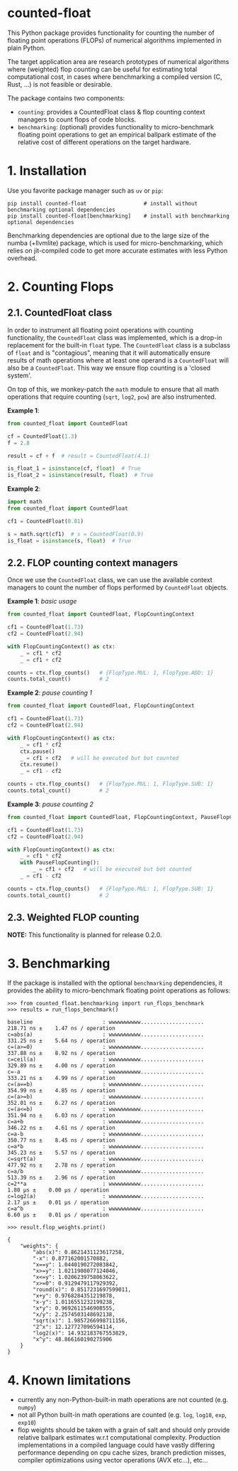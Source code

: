 # counted-float

This Python package provides functionality for counting the number of floating point operations (FLOPs) of numerical
algorithms implemented in plain Python.

The target application area are research prototypes of numerical algorithms where (weighted) flop counting can be 
useful for estimating total computational cost, in cases where benchmarking a compiled version (C, Rust, ...) is not 
feasible or desirable.

The package contains two components:
 - `counting`: provides a CountedFloat class & flop counting context managers to count flops of code blocks.
 - `benchmarking`: (optional) provides functionality to micro-benchmark floating point operations to get an empirical
   ballpark estimate of the relative cost of different operations on the target hardware.

# 1. Installation



Use you favorite package manager such as `uv` or `pip`:

```
pip install counted-float                  # install without benchmarking optional dependencies
pip install counted-float[benchmarking]    # install with benchmarking optional dependencies
```
Benchmarking dependencies are optional due to the large size of the numba (+llvmlite) package, which is used for
micro-benchmarking, which relies on jit-compiled code to get more accurate estimates with less Python overhead. 

# 2. Counting Flops

## 2.1. CountedFloat class

In order to instrument all floating point operations with counting functionality,
the `CountedFloat` class was implemented, which is a drop-in replacement for the built-in `float` type.
The `CountedFloat` class is a subclass of `float` and is "contagious", meaning that it will automatically
ensure results of math operations where at least one operand is a `CountedFloat` will also be a `CountedFloat`.
This way we ensure flop counting is a 'closed system'.

On top of this, we monkey-patch the `math` module to ensure that all math operations
that require counting (`sqrt`, `log2`, `pow`) are also instrumented.

**Example 1**:

```python
from counted_float import CountedFloat

cf = CountedFloat(1.3)
f = 2.8

result = cf + f  # result = CountedFloat(4.1)

is_float_1 = isinstance(cf, float)  # True
is_float_2 = isinstance(result, float)  # True
```

**Example 2**:

```python
import math
from counted_float import CountedFloat

cf1 = CountedFloat(0.81)

s = math.sqrt(cf1)  # s = CountedFloat(0.9)
is_float = isinstance(s, float)  # True
```

## 2.2. FLOP counting context managers

Once we use the `CountedFloat` class, we can use the available context managers to count the number of
flops performed by `CountedFloat` objects.

**Example 1**:  _basic usage_
```python
from counted_float import CountedFloat, FlopCountingContext

cf1 = CountedFloat(1.73)
cf2 = CountedFloat(2.94)

with FlopCountingContext() as ctx:
    _ = cf1 * cf2
    _ = cf1 + cf2

counts = ctx.flop_counts()   # {FlopType.MUL: 1, FlopType.ADD: 1}
counts.total_count()         # 2
```

**Example 2**:  _pause counting 1_

```python
from counted_float import CountedFloat, FlopCountingContext

cf1 = CountedFloat(1.73)
cf2 = CountedFloat(2.94)

with FlopCountingContext() as ctx:
    _ = cf1 * cf2
    ctx.pause()
    _ = cf1 + cf2   # will be executed but bot counted
    ctx.resume()
    _ = cf1 - cf2

counts = ctx.flop_counts()   # {FlopType.MUL: 1, FlopType.SUB: 1}
counts.total_count()         # 2
```

**Example 3**:  _pause counting 2_

```python
from counted_float import CountedFloat, FlopCountingContext, PauseFlopCounting

cf1 = CountedFloat(1.73)
cf2 = CountedFloat(2.94)

with FlopCountingContext() as ctx:
    _ = cf1 * cf2
    with PauseFlopCounting():
        _ = cf1 + cf2   # will be executed but bot counted
    _ = cf1 - cf2

counts = ctx.flop_counts()   # {FlopType.MUL: 1, FlopType.SUB: 1}
counts.total_count()         # 2
```

## 2.3. Weighted FLOP counting

**NOTE:** This functionality is planned for release 0.2.0.

# 3. Benchmarking

If the package is installed with the optional `benchmarking` dependencies, it provides
the ability to micro-benchmark floating point operations as follows:

```
>>> from counted_float.benchmarking import run_flops_benchmark
>>> results = run_flops_benchmark()

baseline                      : wwwwwwwwww....................    218.71 ns ±    1.47 ns / operation
c=abs(a)                      : wwwwwwwwww....................    331.25 ns ±    5.64 ns / operation
c=(a>=0)                      : wwwwwwwwww....................    337.88 ns ±    8.92 ns / operation
c=ceil(a)                     : wwwwwwwwww....................    329.89 ns ±    4.00 ns / operation
c=-a                          : wwwwwwwwww....................    333.21 ns ±    4.99 ns / operation
c=(a==b)                      : wwwwwwwwww....................    354.99 ns ±    4.85 ns / operation
c=(a>=b)                      : wwwwwwwwww....................    352.01 ns ±    6.27 ns / operation
c=(a<=b)                      : wwwwwwwwww....................    351.94 ns ±    6.03 ns / operation
c=a+b                         : wwwwwwwwww....................    346.22 ns ±    4.61 ns / operation
c=a-b                         : wwwwwwwwww....................    350.77 ns ±    8.45 ns / operation
c=a*b                         : wwwwwwwwww....................    345.23 ns ±    5.57 ns / operation
c=sqrt(a)                     : wwwwwwwwww....................    477.92 ns ±    2.78 ns / operation
c=a/b                         : wwwwwwwwww....................    513.39 ns ±    2.96 ns / operation
c=2**a                        : wwwwwwwwww....................      1.80 µs ±    0.00 µs / operation
c=log2(a)                     : wwwwwwwwww....................      2.17 µs ±    0.01 µs / operation
c=a^b                         : wwwwwwwwww....................      6.60 µs ±    0.01 µs / operation

>>> result.flop_weights.print() 

{
    "weights": {
        "abs(x)": 0.8621431123617258,
        "-x": 0.877162001570882,
        "x==y": 1.0440190272083842,
        "x>=y": 1.0211908077124046,
        "x<=y": 1.0206239758063622,
        "x>=0": 0.9129479117929392,
        "round(x)": 0.8517231697599011,
        "x+y": 0.9768284351219878,
        "x-y": 1.0116551232199238,
        "x*y": 0.9692611546908555,
        "x/y": 2.2574503148692138,
        "sqrt(x)": 1.9857266998711156,
        "2^x": 12.127727096594114,
        "log2(x)": 14.932183767553829,
        "x^y": 48.866160190275906
    }
}
```

# 4. Known limitations

- currently any non-Python-built-in math operations are not counted (e.g. `numpy`)
- not all Python built-in math operations are counted (e.g. `log`, `log10`, `exp`, `exp10`)
- flop weights should be taken with a grain of salt and should only provide relative ballpark estimates w.r.t computational complexity.  Production implementations in a compiled language could have vastly differing performance depending on cpu cache sizes, branch prediction misses, compiler optimizations using vector operations (AVX etc...), etc...